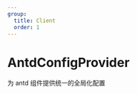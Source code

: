 ```yaml
---
group:
  title: Client
  order: 1
---
```


# AntdConfigProvider

为 antd 组件提供统一的全局化配置

<code src="./demos/demo1.tsx"></code>
